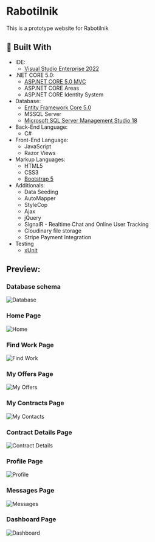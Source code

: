 # Rabotilnik
This is a prototype website for Rabotilnik<br>


 🔨 Built With
 --
 
- IDE:
  - [Visual Studio Enterprise 2022](https://visualstudio.microsoft.com/vs/ "Visual Studio Enterprise 2022")
- .NET CORE 5.0:
  - [ASP.NET CORE 5.0 MVC](https://docs.microsoft.com/en-us/aspnet/core/tutorials/first-mvc-app/start-mvc?view=aspnetcore-5.0&tabs=visual-studio "ASP.NET CORE 5.0 MVC")
  - ASP.NET CORE Areas
  - ASP.NET CORE Identity System
- Database:
  - [Entity Framework Core 5.0](https://docs.microsoft.com/en-us/ef/ "Entity Framework Core 5.0")
  - MSSQL Server
  - [Microsoft SQL Server Management Studio 18](https://cloudblogs.microsoft.com/sqlserver/2019/04/24/sql-server-management-studio-ssms-18-0-released-for-general-availability/, "Microsoft SQL Server Management Studio 18")
- Back-End Language:
  - C#
- Front-End Language:
  - JavaScript
  - Razor Views
- Markup Languages:
  - HTML5
  - CSS3
  - [Bootstrap 5](https://getbootstrap.com/docs/5.1/getting-started/introduction/ "Bootstrap 5")
- Additionals:
  - Data Seeding
  - AutoMapper
  - StyleCop
  - Ajax
  - jQuery
  - SignalR - Realtime Chat and Online User Tracking
  - Cloudinary file storage
  - Stripe Payment Integration
- Testing
  - [xUnit](https://xunit.net/ "xUnit")

## Preview:

### Database schema
![Database](https://i.postimg.cc/G3Zsb4hF/Screenshot-51.png)

### Home Page
![Home](https://i.postimg.cc/YS8Vm5Hs/homepage.png)

### Find Work Page
![Find Work](https://i.postimg.cc/2yvNv0TL/findwork.png)

### My Offers Page
![My Offers](https://i.postimg.cc/GpSW5W5s/myoffers.png)

### My Contracts Page
![My Contacts](https://i.postimg.cc/g0r58M2c/contracts.png)

### Contract Details Page
![Contract Details](https://i.postimg.cc/hPg5p4t5/contractsdetail.png)

### Profile Page
![Profile](https://i.postimg.cc/Gh7xGb8Y/profile.png)

### Messages Page 
![Messages](https://i.postimg.cc/fyWYSPMB/message.png)

### Dashboard Page 
![Dashboard](https://i.postimg.cc/Cxnk8kVT/dashboard.png)



